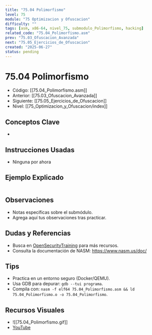 ```yaml
---
title: "75.04 Polimorfismo"
level: 75
module: "75 Optimizacion y Ofuscacion"
difficulty: ""
tags: [asm, x86-64, nivel_75, submodulo_Polimorfismo, hacking]
related_code: "75.04_Polimorfismo.asm"
prev: "75.03_Ofuscacion_Avanzada"
next: "75.05_Ejercicios_de_Ofuscacion"
created: "2025-06-27"
status: pending
---
```


# 75.04 Polimorfismo

- Código: [[75.04_Polimorfismo.asm]]  
- Anterior: [[75.03_Ofuscacion_Avanzada]]  
- Siguiente: [[75.05_Ejercicios_de_Ofuscacion]]  
- Nivel: [[75_Optimizacion_y_Ofuscacion/index]]  

## Conceptos Clave
- 

## Instrucciones Usadas
- Ninguna por ahora

## Ejemplo Explicado
```asm

```

## Observaciones
- Notas específicas sobre el submódulo.
- Agrega aquí tus observaciones tras practicar.

## Dudas y Referencias
- Busca en [OpenSecurityTraining](https://opensecuritytraining.info/) para más recursos.
- Consulta la documentación de NASM: https://www.nasm.us/doc/

## Tips
- Practica en un entorno seguro (Docker/QEMU).
- Usa GDB para depurar: `gdb --tui programa`.
- Compila con: `nasm -f elf64 75.04_Polimorfismo.asm && ld 75.04_Polimorfismo.o -o 75.04_Polimorfismo`.

## Recursos Visuales
- ![[75.04_Polimorfismo.gif]]  
- [YouTube](https://youtube.com/placeholder)
